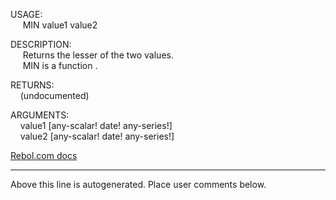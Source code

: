 USAGE:  
&nbsp;&nbsp;&nbsp;&nbsp;&nbsp;MIN&nbsp;value1&nbsp;value2&nbsp;  
  
DESCRIPTION:  
&nbsp;&nbsp;&nbsp;&nbsp;&nbsp;Returns&nbsp;the&nbsp;lesser&nbsp;of&nbsp;the&nbsp;two&nbsp;values.  
&nbsp;&nbsp;&nbsp;&nbsp;&nbsp;MIN&nbsp;is&nbsp;a&nbsp;function&nbsp;.  
  
RETURNS:  
&nbsp;&nbsp;&nbsp;&nbsp;(undocumented)  
  
ARGUMENTS:  
&nbsp;&nbsp;&nbsp;&nbsp;value1&nbsp;[any-scalar!&nbsp;date!&nbsp;any-series!]  
&nbsp;&nbsp;&nbsp;&nbsp;value2&nbsp;[any-scalar!&nbsp;date!&nbsp;any-series!]  

[Rebol.com docs](http://www.rebol.com/r3/docs/functions/min.html)
___
Above this line is autogenerated. Place user comments below.